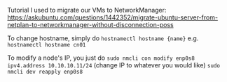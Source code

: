 Tutorial I used to migrate our VMs to NetworkManager:
https://askubuntu.com/questions/1442352/migrate-ubuntu-server-from-netplan-to-networkmanager-without-disconnection-poss

To change hostname, simply do
`hostnamectl hostname {name}` e.g. `hostnamectl hostname cn01`

To modify a node's IP, you just do
`sudo nmcli con modify enp0s8 ipv4.address 10.10.10.11/24` (change IP to whatever you would like)
`sudo nmcli dev reapply enp0s8`

